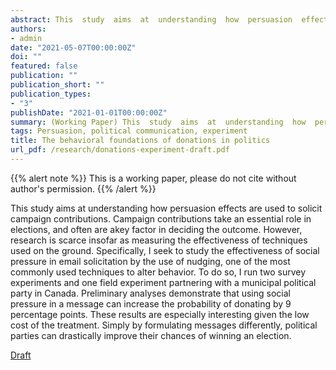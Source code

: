 ```yaml
---
abstract: This  study  aims  at  understanding  how  persuasion  effects  are  used  to  solicit  campaign contributions.   Campaign  contributions  take  an  essential  role  in  elections,  and  often  are  akey  factor  in  deciding  the  outcome.   However,  research  is  scarce  insofar  as  measuring  the effectiveness of techniques used on the ground. Specifically, I seek to study the effectiveness of  social  pressure  in  email  solicitation  by  the  use  of  nudging,  one  of  the  most  commonly used  techniques  to  alter  behavior.   To  do  so,  I  run  two  survey  experiments  and  one  field experiment  partnering  with  a  municipal  political  party  in  Canada.   Preliminary  analyses demonstrate that using social pressure in a message can increase the probability of donating by  9  percentage  points.   These  results  are  especially  interesting  given  the  low  cost  of  the treatment.  Simply by formulating messages differently, political parties can drastically improve their chances of winning an election.
authors:
- admin
date: "2021-05-07T00:00:00Z"
doi: ""
featured: false
publication: ""
publication_short: ""
publication_types:
- "3"
publishDate: "2021-01-01T00:00:00Z"
summary: (Working Paper) This  study  aims  at  understanding  how  persuasion  effects  are  used  to  solicit  campaign contributions with survey and field experiments.
tags: Persuasion, political communication, experiment
title: The behavioral foundations of donations in politics
url_pdf: /research/donations-experiment-draft.pdf
---
```


{{% alert note %}}
This is a working paper, please do not cite without author's permission. 
{{% /alert %}}

This  study  aims  at  understanding  how  persuasion  effects  are  used  to  solicit  campaign contributions.   Campaign  contributions  take  an  essential  role  in  elections,  and  often  are  akey  factor  in  deciding  the  outcome.   However,  research  is  scarce  insofar  as  measuring  the effectiveness of techniques used on the ground. Specifically, I seek to study the effectiveness of  social  pressure  in  email  solicitation  by  the  use  of  nudging,  one  of  the  most  commonly used  techniques  to  alter  behavior.   To  do  so,  I  run  two  survey  experiments  and  one  field experiment  partnering  with  a  municipal  political  party  in  Canada.   Preliminary  analyses demonstrate that using social pressure in a message can increase the probability of donating by  9  percentage  points.   These  results  are  especially  interesting  given  the  low  cost  of  the treatment.  Simply by formulating messages differently, political parties can drastically improve their chances of winning an election.

[Draft](/research/donations-experiment-draft.pdf)
